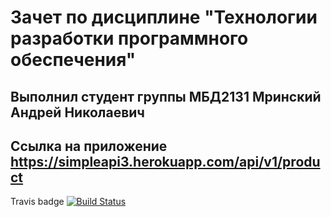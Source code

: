 # Зачет по дисциплине "Технологии разработки программного обеспечения"

## Выполнил студент группы МБД2131 Мринский Андрей Николаевич

## Ссылка на приложение https://simpleapi3.herokuapp.com/api/v1/product

Travis badge [![Build Status](https://app.travis-ci.com/MrinskiyAndrey/clothshop.svg?branch=master)](https://app.travis-ci.com/MrinskiyAndrey/clothshop)
